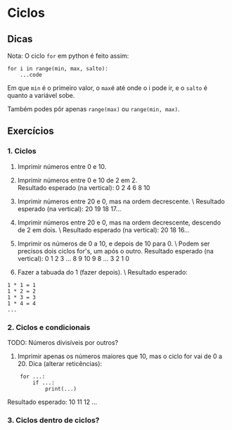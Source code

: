 # Ciclos

## Dicas 
Nota: O ciclo `for` em python é feito assim:

```
for i in range(min, max, salto): 
    ...code
```

Em que `min` é o primeiro valor, o `max`é até onde o i pode ir, e o `salto` é quanto a variável sobe.

Também podes pôr apenas `range(max)` ou `range(min, max)`.

## Exercícios

### 1. Ciclos

1. Imprimir números entre 0 e 10.

2. Imprimir números entre 0 e 10 de 2 em 2.
\
   Resultado esperado (na vertical): 0 2 4 6 8 10

3. Imprimir números entre 20 e 0, mas na ordem decrescente.
\   Resultado esperado (na vertical): 20 19 18 17...

4. Imprimir números entre 20 e 0, mas na ordem decrescente, descendo de 2 em dois.
\   Resultado esperado (na vertical): 20 18 16...

5. Imprimir os números de 0 a 10, e depois de 10 para 0. \ Podem ser precisos dois ciclos for's, um após o outro.
   Resultado esperado (na vertical): 0 1 2 3 ... 8 9 10 9 8 ... 3 2 1 0

6. Fazer a tabuada do 1 (fazer depois).
  \ Resultado esperado:
```
1 * 1 = 1
1 * 2 = 2
1 * 3 = 3
1 * 4 = 4
...
```

### 2. Ciclos e condicionais

TODO: Números divisíveis por outros?

1. Imprimir apenas os números maiores que 10, mas o ciclo for vai de 0 a 20.
    Dica (alterar reticências): 
``` 
    for ...:
        if ...:
            print(...)
```
Resultado esperado: 10 11 12 ...

### 3. Ciclos dentro de ciclos?


